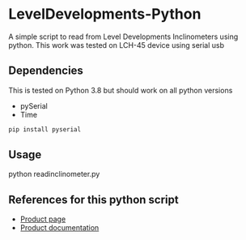 # LevelDevelopments-Python
A simple script to read from Level Developments Inclinometers using python. This work was tested on LCH-45 device using serial usb

## Dependencies
This is tested on Python 3.8 but should work on all python versions
- pySerial
- Time

```python
pip install pyserial
```

## Usage
python readinclinometer.py

## References for this python script
- [Product page](https://www.leveldevelopments.com/products/inclinometers/inclinometer-sensors/dual-axis-inclinometer-sensors/lc-series/lch-45-inclinometer-sensor-dual-axis-45-rs232-output/)
- [Product documentation](https://www.leveldevelopments.com/wp/wp-content/uploads/documents/How2_LCH_V1.pdf)
